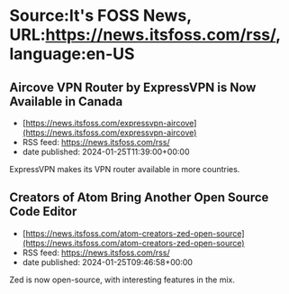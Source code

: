 # Source:It's FOSS News, URL:https://news.itsfoss.com/rss/, language:en-US

## Aircove VPN Router by ExpressVPN is Now Available in Canada
 - [https://news.itsfoss.com/expressvpn-aircove](https://news.itsfoss.com/expressvpn-aircove)
 - RSS feed: https://news.itsfoss.com/rss/
 - date published: 2024-01-25T11:39:00+00:00

ExpressVPN makes its VPN router available in more countries.

## Creators of Atom Bring Another Open Source Code Editor
 - [https://news.itsfoss.com/atom-creators-zed-open-source](https://news.itsfoss.com/atom-creators-zed-open-source)
 - RSS feed: https://news.itsfoss.com/rss/
 - date published: 2024-01-25T09:46:58+00:00

Zed is now open-source, with interesting features in the mix.

